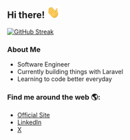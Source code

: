 <!-- <p align="center">
  <a href="#">
    <img align="center" width="280" src="https://raw.githubusercontent.com/RanaMoizHaider/RanaMoizHaider/master/images/signature.png" />
  </a>
  <a href="#">
    <img align="center" width="510" src="https://raw.githubusercontent.com/RanaMoizHaider/RanaMoizHaider/master/gifs/banner.gif" />
  </a>
</p> -->

<!--   <p align="center">
  <a href="https://github.com/RanaMoizHaider#choose-pinned-repositories">
    <img
      align="center"
      src="https://github-readme-stats.vercel.app/api/top-langs/?username=RanaMoizHaider&layout=compact"
    />
  </a>
  <a href="https://github.com/RanaMoizHaider/storefront">
    <img
      align="center"
      height="165"
      src="https://github-readme-stats.vercel.app/api/pin/?username=RanaMoizHaider&repo=storefront"
    />
  </a>
</p> -->

## Hi there! <img src="https://raw.githubusercontent.com/RanaMoizHaider/RanaMoizHaider/master/gifs/Hi.gif" width="30px"></h2>

[![GitHub Streak](https://streak-stats.demolab.com?user=ranamoizhaider&border_radius=10)](https://git.io/streak-stats)

### About Me

- Software Engineer
- Currently building things with Laravel
- Learning to code better everyday

### Find me around the web 🌎:

- <a href="https://RanaMoizHaider.com">Official Site</a>
- <a href="https://www.linkedin.com/in/RanaMoizHaider/">LinkedIn</a>
- <a href="https://www.x.com/RanaMoizHaider">X</a>
